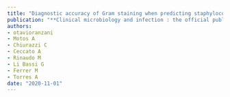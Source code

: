 ```yaml
---
title: "Diagnostic accuracy of Gram staining when predicting staphylococcal hospital-acquired pneumonia and ventilator-associated pneumonia: a systematic review and meta-analysis"
publication: "**Clinical microbiology and infection : the official publication of the European Society of Clinical Microbiology and Infectious Diseases**. 26(11):1456-1463. <a href='https://doi.org/10.1016/j.cmi.2020.08.015' target='_blank' rel='noopener noreferrer'>10.1016/j.cmi.2020.08.015</a>"
authors:
- otavioranzani
- Motos A
- Chiurazzi C
- Ceccato A
- Rinaudo M
- Li Bassi G
- Ferrer M
- Torres A
date: "2020-11-01"
---
```

